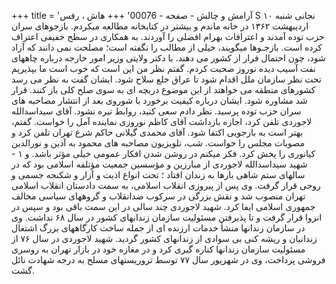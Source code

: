 +++
title = 'آرامش و چالش - صفحه - 00076'
+++
هاش ، رفس S نجانی شنبه ۱۰ اردیبهشت ۱۳۶۲ در خانه ماندم و بیشتر در کتابخانه مطالعه میکردم. بازجوهای سران حزب توده آمدند و اعترافات بهرام افضلی را آوردند. به همکاری در سطح خفیفی اعتراف کرده است. بازجـوها میگویند، خیلی از مطالب را نگفته است؛ مصلحت نمی دانند که آزاد شود، چون احتمال فرار از کشور می دهند. با دکتر ولایتی وزیر امور خارجه درباره چاههای نفت آسیب دیده نوروز صحبت کردم. گفتم نظر من این است که خوب است ما بپذیریم تحت نظر سازمان ملل اقدام شود تا عراق خلع سلاح شود. ایشان گفت به نظر می رسد کشورهای منطقه می خواهند از این موضوع دریچه ای به سوی صلح کلی باز کنند. قرار شد مشاوره شود. ایشان درباره کیفیت برخورد با شوروی بعد از انتشار مصاحبه های سران حزب توده پرسید. نظر دادم سعی کنید، روابط تیره نشود. آقای سیداسدالله لاجوردی تلفن کرد، اجازه بازداشت آقای کاظم نوروزی نماینده آمل را خواست. گفتم، بهتر است به بازجویی اکتفا شود. آقای محمدی گیلانی حاکم شرع تهران تلفن کرد و مصوبات مجلس را خواست. شب، تلویزیون مصاحبه های محمود به آذین و نورالدین کیانوری را پخش کرد. فکر میکنم در روشن شدن افکار عمومی خیلی مؤثر باشد. و ۱ - شهید سیداسدالله لاجوردی از مبارزین و مؤسسین جمعیت مؤتلفه اسلامی بود که در سالهای ستم شاهی بارها به زندان افتاد ؛ تحت انواع اذیت و آزار و شکنجه جسمی و روحی قرار گرفت. وی پس از پیروزی انقلاب اسلامی، به سمت دادستان انقلاب اسلامی تهران منصوب شد و نقش بزرگی در سرکوب ضدانقلاب و گروههای سیاسی مخالف جمهوری اسلامی ایفا کرد. شهید لاجوردی چند سالی در این سمت باقی بود و سپس در انزوا قرار گرفت و تا پذیرفتن مسئولیت سازمان زندانهای کشور در سال ۶۸ نداشت. وی در سازمان زندانها منشأ خدمات ارزنده ای از جمله ساخت کارگاههای بزرگ اشتغال زندانیان و ریشه کنی بی سوادی از زندانهای کشور گردید. شهید لاجوردی در سال ۷۶ از مسئولیت سازمان زندانها کناره گیری کرد و در مغازه خود در بازار تهران به روسری فروشی پرداخت، وی در شهریور سال ۷۷ توسط تروریستهای مسلح به درجه شهادت نائل گشت.